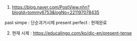 1. https://blog.naver.com/PostView.nhn?blogId=tommy6753&logNo=221197078435

past simpe : 단순과거시제
present perfect : 현재완료

2. 현재 시제 : https://educalingo.com/ko/dic-en/present-tense
